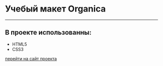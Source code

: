 # Учебый макет Organica
***
В проекте использованны:
---
* HTML5
* CSS3

[перейти на сайт проекта](http://organica.zzz.com.ua/)

